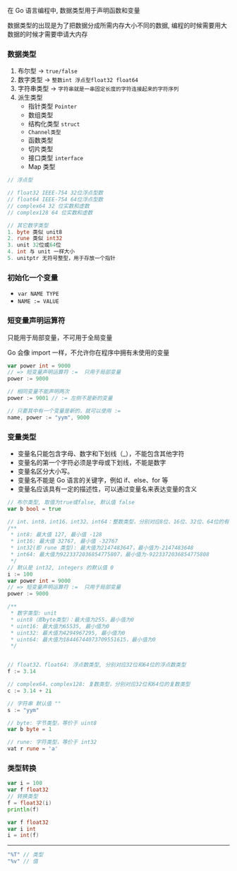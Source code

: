 在 Go 语言编程中, 数据类型用于声明函数和变量

数据类型的出现是为了把数据分成所需内存大小不同的数据, 编程的时候需要用大数据的时候才需要申请大内存


### 数据类型

1. 布尔型 -> `true/false`
2. 数字类型 -> `整数int 浮点型float32 float64`
3. 字符串类型 -> `字符串就是一串固定长度的字符连接起来的字符序列`
4. 派生类型
   - 指针类型 `Pointer`
   - 数组类型
   - 结构化类型 `struct`
   - `Channel类型`
   - 函数类型
   - 切片类型
   - 接口类型 `interface`
   - Map 类型

```go
// 浮点型

// float32 IEEE-754 32位浮点型数
// float64 IEEE-754 64位浮点型数
// complex64 32 位实数和虚数
// complex128 64 位实数和虚数

// 其它数字类型
1. byte 类似 unit8
2. rune 类似 int32
3. unit 32位或64位
4. int 与 unit 一样大小
5. unitptr 无符号整型，用于存放一个指针
```

### 初始化一个变量

- `var NAME TYPE`
- `NAME := VALUE`

### 短变量声明运算符

只能用于局部变量，不可用于全局变量

Go 会像 import 一样，不允许你在程序中拥有未使用的变量

```go
var power int = 9000
// => 短变量声明运算符 :=  只用于局部变量
power := 9000

// 相同变量不能声明两次
power := 9001 // := 左侧不是新的变量

// 只要其中有一个变量是新的，就可以使用 :=
name, power := "yym", 9000
```

### 变量类型

- 变量名只能包含字母、数字和下划线（\_），不能包含其他字符
- 变量名的第一个字符必须是字母或下划线，不能是数字
- 变量名区分大小写。
- 变量名不能是 Go 语言的关键字，例如 if、else、for 等
- 变量名应该具有一定的描述性，可以通过变量名来表达变量的含义

```go
// 布尔类型, 取值为true或false, 默认值 false
var b bool = true

// int、int8、int16、int32、int64：整数类型，分别对应8位、16位、32位、64位的有符号整数类型
/**
 * int8: 最大值 127, 最小值 -128
 * int16: 最大值 32767, 最小值 -32767
 * int32(即 rune 类型): 最大值为2147483647，最小值为-2147483648
 * int64: 最大值为9223372036854775807，最小值为-9223372036854775808
 */
// 默认是 int32, integers 的默认值 0
i := 100
var power int = 9000
// => 短变量声明运算符 :=  只用于局部变量
power := 9000

/**
 * 数字类型: unit  
 * uint8（即byte类型）：最大值为255，最小值为0
 * uint16: 最大值为65535, 最小值为0
 * uint32: 最大值为4294967295, 最小值为0
 * uint64: 最大值为18446744073709551615，最小值为0
 */


// float32、float64: 浮点数类型, 分别对应32位和64位的浮点数类型
f := 3.14

// complex64、complex128: 复数类型，分别对应32位和64位的复数类型
c := 3.14 + 2i

// 字符串 默认值 ""
s := "yym"

// byte: 字节类型，等价于 uint8
var b byte = 1

// rune: 字符类型，等价于 int32
vat r rune = 'a'
```

### 类型转换

```go
var i = 100
var f float32
// 转换类型
f = float32(i)
println(f)

var f float32
var i int
i = int(f)
```

---

```go
"%T" // 类型
"%v" // 值
```